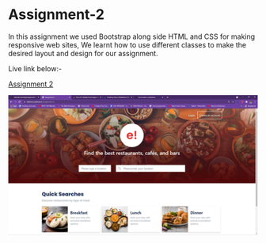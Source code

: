 # Assignment-2

In this assignment we used Bootstrap along side HTML and CSS for making responsive web sites, We learnt how to use different classes to make the desired layout and design for our assignment.

Live link below:- </br>

[Assignment 2](https://sibilsoren.github.io/Assignment-2/)

![Assignment Screenshot](./images/assignment2.JPG)
